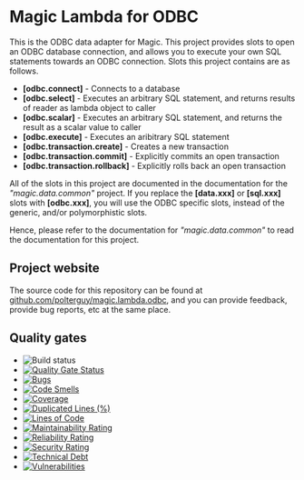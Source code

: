 
# Magic Lambda for ODBC

This is the ODBC data adapter for Magic. This project provides slots to open an ODBC database
connection, and allows you to execute your own SQL statements towards an ODBC connection. Slots
this project contains are as follows.

* __[odbc.connect]__ - Connects to a database
* __[odbc.select]__ - Executes an arbitrary SQL statement, and returns results of reader as lambda object to caller
* __[odbc.scalar]__ - Executes an arbitrary SQL statement, and returns the result as a scalar value to caller
* __[odbc.execute]__ - Executes an aribitrary SQL statement
* __[odbc.transaction.create]__ - Creates a new transaction
* __[odbc.transaction.commit]__ - Explicitly commits an open transaction
* __[odbc.transaction.rollback]__ - Explicitly rolls back an open transaction

All of the slots in this project are documented in the documentation for the _"magic.data.common"_ project.
If you replace the **[data.xxx]** or **[sql.xxx]** slots with **[odbc.xxx]**, you will use the ODBC specific
slots, instead of the generic, and/or polymorphistic slots.

Hence, please refer to the documentation for _"magic.data.common"_ to read the documentation for this
project.

## Project website

The source code for this repository can be found at [github.com/polterguy/magic.lambda.odbc](https://github.com/polterguy/magic.lambda.odbc), and you can provide feedback, provide bug reports, etc at the same place.

## Quality gates

- ![Build status](https://github.com/polterguy/magic.lambda.odbc/actions/workflows/build.yaml/badge.svg)
- [![Quality Gate Status](https://sonarcloud.io/api/project_badges/measure?project=polterguy_magic.lambda.odbc&metric=alert_status)](https://sonarcloud.io/dashboard?id=polterguy_magic.lambda.odbc)
- [![Bugs](https://sonarcloud.io/api/project_badges/measure?project=polterguy_magic.lambda.odbc&metric=bugs)](https://sonarcloud.io/dashboard?id=polterguy_magic.lambda.odbc)
- [![Code Smells](https://sonarcloud.io/api/project_badges/measure?project=polterguy_magic.lambda.odbc&metric=code_smells)](https://sonarcloud.io/dashboard?id=polterguy_magic.lambda.odbc)
- [![Coverage](https://sonarcloud.io/api/project_badges/measure?project=polterguy_magic.lambda.odbc&metric=coverage)](https://sonarcloud.io/dashboard?id=polterguy_magic.lambda.odbc)
- [![Duplicated Lines (%)](https://sonarcloud.io/api/project_badges/measure?project=polterguy_magic.lambda.odbc&metric=duplicated_lines_density)](https://sonarcloud.io/dashboard?id=polterguy_magic.lambda.odbc)
- [![Lines of Code](https://sonarcloud.io/api/project_badges/measure?project=polterguy_magic.lambda.odbc&metric=ncloc)](https://sonarcloud.io/dashboard?id=polterguy_magic.lambda.odbc)
- [![Maintainability Rating](https://sonarcloud.io/api/project_badges/measure?project=polterguy_magic.lambda.odbc&metric=sqale_rating)](https://sonarcloud.io/dashboard?id=polterguy_magic.lambda.odbc)
- [![Reliability Rating](https://sonarcloud.io/api/project_badges/measure?project=polterguy_magic.lambda.odbc&metric=reliability_rating)](https://sonarcloud.io/dashboard?id=polterguy_magic.lambda.odbc)
- [![Security Rating](https://sonarcloud.io/api/project_badges/measure?project=polterguy_magic.lambda.odbc&metric=security_rating)](https://sonarcloud.io/dashboard?id=polterguy_magic.lambda.odbc)
- [![Technical Debt](https://sonarcloud.io/api/project_badges/measure?project=polterguy_magic.lambda.odbc&metric=sqale_index)](https://sonarcloud.io/dashboard?id=polterguy_magic.lambda.odbc)
- [![Vulnerabilities](https://sonarcloud.io/api/project_badges/measure?project=polterguy_magic.lambda.odbc&metric=vulnerabilities)](https://sonarcloud.io/dashboard?id=polterguy_magic.lambda.odbc)
